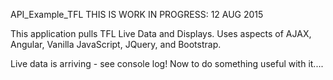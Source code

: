 API_Example_TFL  THIS IS WORK IN PROGRESS: 12 AUG 2015

This application pulls TFL Live Data and Displays.  Uses aspects of AJAX, Angular, Vanilla JavaScript, JQuery, and Bootstrap.

Live data is arriving - see console log!
Now to do something useful with it....

